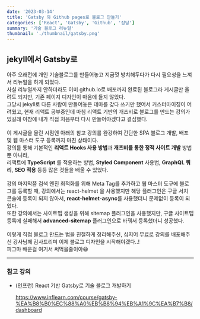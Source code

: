 ```yaml
---
date: '2023-03-14'
title: 'Gatsby 와 Github pages로 블로그 만들기'
categories: ['React', 'Gatsby', 'Github', '잡담']
summary: '기술 블로그 리뉴얼'
thumbnail: './thumbnail/gatsby.png'
---
```


## jekyll에서 Gatsby로

아주 오래전에 개인 기술블로그를 만들어놓고 지금껏 방치해두다가 다시 필요성을 느껴서 리뉴얼을 하게 되었다.<br/>
사실 리뉴얼까지 안하더라도 이미 github.io로 배포까지 완료된 블로그라 게시글만 올려도 되지만, 기존 페이지 디자인이 마음에 들지 않았다.<br/>
그당시 jekyll로 다른 사람이 만들어놓은 테마를 갖다 쓰기만 했어서 커스터마이징이 어려웠고, 현재 리액트 공부중인데 마침 리액트 기반의 개츠비로 블로그를 만드는 강의가 있길래 이참에 내가 직접 처음부터 다시 만들어야겠다고 결심했다.<br/>
<br/>
이 게시글을 올린 시점엔 아래의 참고 강의를 완강하여 간단한 SPA 블로그 개발, 배포 및 웹 마스터 도구 등록까지 마친 상태이다.<br/>
강의를 통해 기본적인 **리액트 Hooks 사용 방법**과 **개츠비를 통한 정적 사이트 개발** 방법 뿐 아니라,<br/>
리액트에 **TypeScript** 를 적용하는 방법, **Styled Component** 사용법, **GraphQL 쿼리**, **SEO 적용** 등등 많은 것들을 배울 수 있었다.<br/>
<br/>강의 마지막쯤 검색 엔진 최적화를 위해 Meta Tag를 추가하고 웹 마스터 도구에 블로그를 등록할 때, 강의에서는 react-helmet 을 사용했지만 해당 플러그인은 구글 서치 콘솔에 등록이 되지 않아서, **react-helmet-async**를 사용했더니 문제없이 등록이 되었다.<br/>
또한 강의에서는 사이트맵 생성을 위해 sitemap 플러그인을 사용했지만, 구글 사이트맵 등록에 실패해서 **advanced-sitemap** 플러그인으로 바꿔서 등록했더니 성공했다.<br/>
<br/>이렇게 직접 블로그 만드는 법을 친절하게 정리해주신, 심지어 무료로 강의를 배포해주신 강사님께 감사드리며 이제 블로그 디자인을 시작해야겠다..!<br/>
피그마 배운걸 여기서 써먹을줄이야😆

---

### 참고 강의

- (인프런) React 기반 Gatsby로 기술 블로그 개발하기

  [<https://www.inflearn.com/course/gatsby-%EA%B8%B0%EC%88%A0%EB%B8%94%EB%A1%9C%EA%B7%B8/dashboard>](https://www.inflearn.com/course/gatsby-%EA%B8%B0%EC%88%A0%EB%B8%94%EB%A1%9C%EA%B7%B8/dashboard)
